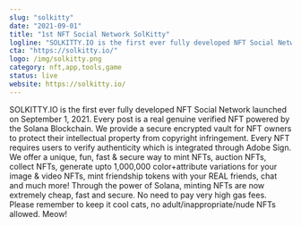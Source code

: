 ```yaml
---
slug: "solkitty"
date: "2021-09-01"
title: "1st NFT Social Network SolKitty"
logline: "SOLKITTY.IO is the first ever fully developed NFT Social Network launched on September 1, 2021."
cta: "https://solkitty.io/"
logo: /img/solkitty.png
category: nft,app,tools,game
status: live
website: https://solkitty.io/
---
```


SOLKITTY.IO is the first ever fully developed NFT Social Network launched on September 1, 2021. Every post is a real genuine verified NFT powered by the Solana Blockchain. We provide a secure encrypted vault for NFT owners to protect their intellectual property from copyright infringement. Every NFT requires users to verify authenticity which is integrated through Adobe Sign. We offer a unique, fun, fast & secure way to mint NFTs, auction NFTs, collect NFTs, generate upto 1,000,000 color+attribute variations for your image & video NFTs, mint friendship tokens with your REAL friends, chat and much more! Through the power of Solana, minting NFTs are now extremely cheap, fast and secure. No need to pay very high gas fees. Please remember to keep it cool cats, no adult/inappropriate/nude NFTs allowed. Meow!
